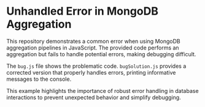 # Unhandled Error in MongoDB Aggregation

This repository demonstrates a common error when using MongoDB aggregation pipelines in JavaScript.  The provided code performs an aggregation but fails to handle potential errors, making debugging difficult.

The `bug.js` file shows the problematic code. `bugSolution.js` provides a corrected version that properly handles errors, printing informative messages to the console.

This example highlights the importance of robust error handling in database interactions to prevent unexpected behavior and simplify debugging.